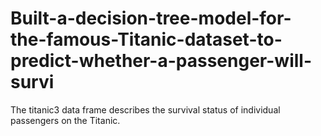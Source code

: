 # Built-a-decision-tree-model-for-the-famous-Titanic-dataset-to-predict-whether-a-passenger-will-survi
The titanic3 data frame describes the survival status of individual passengers on the Titanic. 
